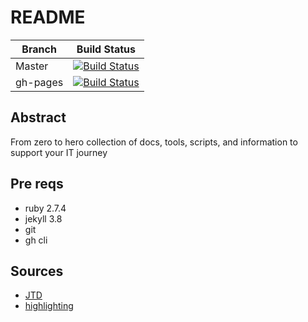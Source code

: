 # README

Branch | Build Status
---------|---------
Master | [![Build Status](https://app.travis-ci.com/bamr87/it-journey.svg?branch=master)](https://app.travis-ci.com/bamr87/it-journey)
gh-pages | [![Build Status](https://app.travis-ci.com/bamr87/it-journey.svg?branch=gh-pages)](https://app.travis-ci.com/bamr87/it-journey)

## Abstract

From zero to hero collection of docs, tools, scripts, and information to support your IT journey

## Pre reqs

* ruby 2.7.4
* jekyll 3.8
* git
* gh cli

## Sources

* [JTD](https://just-the-docs.github.io/just-the-docs/)
* [highlighting](https://jun711.github.io/web/how-to-highlight-code-on-a-Jekyll-site-syntax-highlighting/)
